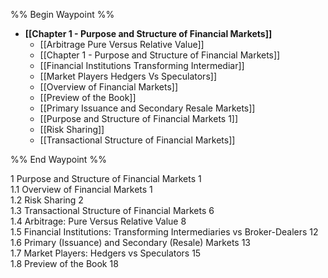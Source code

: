 %% Begin Waypoint %%
- **[[Chapter 1 - Purpose and Structure of Financial Markets]]**
	- [[Arbitrage Pure Versus Relative Value]]
	- [[Chapter 1 - Purpose and Structure of Financial Markets]]
	- [[Financial Institutions Transforming Intermediar]]
	- [[Market Players Hedgers Vs Speculators]]
	- [[Overview of Financial Markets]]
	- [[Preview of the Book]]
	- [[Primary Issuance and Secondary Resale Markets]]
	- [[Purpose and Structure of Financial Markets 1]]
	- [[Risk Sharing]]
	- [[Transactional Structure of Financial Markets]]

%% End Waypoint %%

1 Purpose and Structure of Financial Markets 1  
1.1 Overview of Financial Markets 1   
1.2 Risk Sharing 2   
1.3 Transactional Structure of Financial Markets 6   
1.4 Arbitrage: Pure Versus Relative Value 8   
1.5 Financial Institutions: Transforming Intermediaries vs Broker-Dealers 12   
1.6 Primary (Issuance) and Secondary (Resale) Markets 13   
1.7 Market Players: Hedgers vs Speculators 15   
1.8 Preview of the Book 18  
